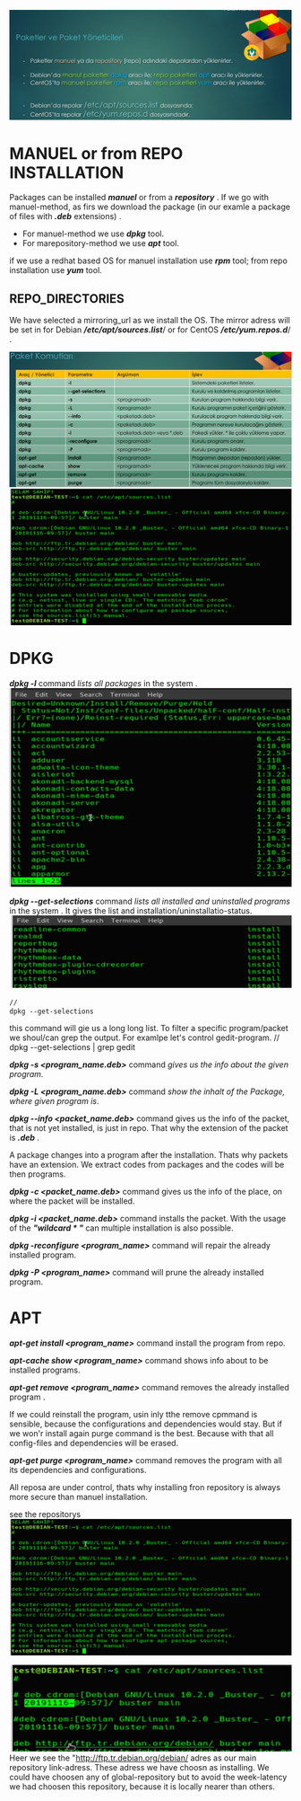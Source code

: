 ![pack_instal1](../Images/pack_instal1.png)

# MANUEL or from REPO INSTALLATION
Packages can be installed ***manuel*** or from  a ***repository*** . If we go with manuel-method, as firs we download the package (in our examle a package of files with ***.deb*** extensions) . 

- For manuel-method we use ***dpkg*** tool.
- For marepository-method we use ***apt*** tool.

if we use a redhat based OS for manuel installation use ***rpm*** tool; 
                            from repo installation use ***yum*** tool. 

## REPO_DIRECTORIES
We have selected a mirroring_url as we install the OS. The mirror adress will be set in for Debian ***/etc/apt/sources.list***/ or for CentOS ***/etc/yum.repos.d***/ .

![pack_instal2](../Images/pack_instal2.png)
![pack_instal3](../Images/pack_instal3.png)

# DPKG
***dpkg -l*** command *lists all packages* in the system .
![pack_instal5](../Images/pack_instal5.png)

***dpkg --get-selections*** command *lists all installed and uninstalled programs* in the system . It gives the list and installation/uninstallatio-status. 
![pack_instal6](../Images/pack_instal6.png)

    //
    dpkg --get-selections

this command will gie us a long long list. To filter a specific program/packet we shoul/can grep the output. For examlpe let's control gedit-program. 
    //
    dpkg --get-selections | grep gedit


***dpkg -s <program_name.deb>*** command *gives us the info about the given program*. 

***dpkg -L <program_name.deb>*** command *show the inhalt of the Package, where given program is*. 

***dpkg --info <packet_name.deb>*** command gives us the info of the packet, that is not yet installed, is just in repo. That why the extension of the packet is ***.deb*** . 

A package changes into a program after the installation. Thats why packets have an extension. We extract codes from packages and the codes will be then programs. 

***dpkg -c <packet_name.deb>*** command gives us the info of the place, on where the packet will be installed. 

***dpkg -i <packet_name.deb>*** command installs the packet. With the usage of the  ***"wildcard * "*** can multiple installation is also possible. 

***dpkg -reconfigure <program_name>*** command will repair the already installed program. 

***dpkg -P <program_name>*** command will prune the already installed program. 

# APT

***apt-get install <program_name>*** command install the program from repo. 

***apt-cache show <program_name>*** command shows info about to be installed programs. 

***apt-get remove <program_name>*** command removes the already installed program . 

If we could reinstall the program, usin inly tthe remove cpmmand is sensible, because the configurations and dependencies would stay. But if we won'r install again purge command is the best. Because with that all config-files and dependencies will be erased. 

***apt-get purge <program_name>*** command removes the program with all its dependencies and configurations.

All reposa are under control, thats why installing fron repository is always more secure than manuel installation. 

see the repositorys
![pack_instal3](../Images/pack_instal3.png)

![pack_instal4](../Images/pack_instal4.png)
Heer we see the "http://ftp.tr.debian.org/debian/  adres as our main repository link-adress. These adress we have choosn as installing. 
We could have choosen any of global-repository but to avoid the week-latency we had choosen this repository, because it is locally nearer than others. 


